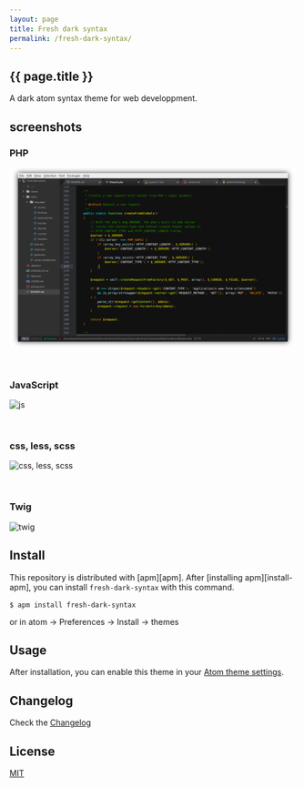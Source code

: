 ```yaml
---
layout: page
title: Fresh dark syntax
permalink: /fresh-dark-syntax/
---
```


<article class="markdown-body" markdown="1">

# {{ page.title }}

<div class="article-heading">
A dark atom syntax theme for web developpment.
</div>

## screenshots

### PHP

![php](/img/01-fresh-dark.png)

&nbsp;

### JavaScript

![js](https://cloud.githubusercontent.com/assets/6443649/17086813/dc7c6c5a-51fb-11e6-88e3-4b37401836f6.png)

&nbsp;

### css, less, scss

![css, less, scss](https://cloud.githubusercontent.com/assets/6443649/17086817/edcbfc8c-51fb-11e6-9a57-1d71cf7e7169.png)

&nbsp;

### Twig

![twig](https://cloud.githubusercontent.com/assets/6443649/17086820/047ecd1a-51fc-11e6-9b0a-b2fb6b166828.png)

## Install

This repository is distributed with [apm][apm]. After [installing apm][install-apm], you can install `fresh-dark-syntax` with this command.

```
$ apm install fresh-dark-syntax
```

or in atom -> Preferences -> Install -> themes

## Usage

After installation, you can enable this theme in your [Atom theme settings](http://flight-manual.atom.io/using-atom/sections/atom-packages/#_atom_themes).

## Changelog

Check the [Changelog](CHANGELOG.md)

## License

[MIT](https://en.wikipedia.org/wiki/MIT_License)

</article>

